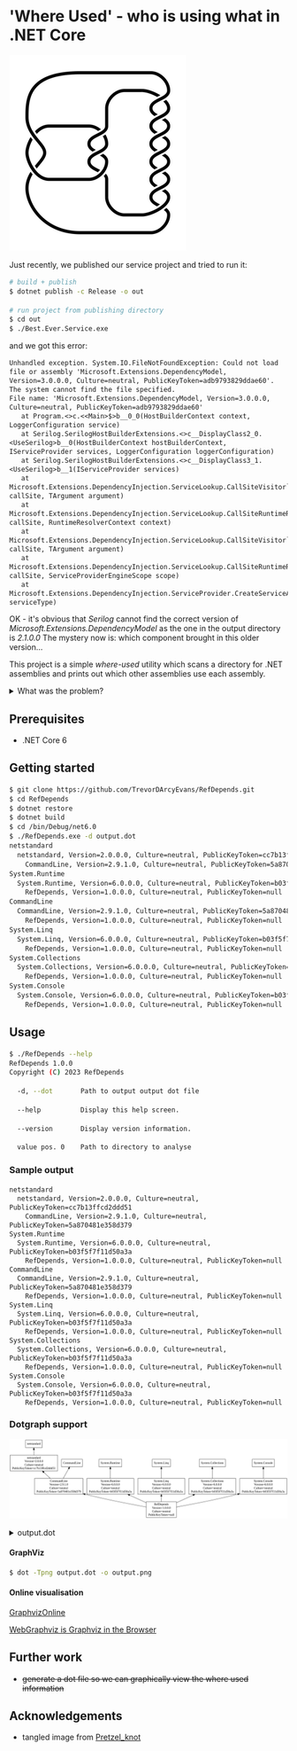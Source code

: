 # 'Where Used' - who is using what in .NET Core

![Pretzel_knot](./Pretzel_knot.png)

Just recently, we published our service project and tried to run it:

```bash
# build + publish
$ dotnet publish -c Release -o out

# run project from publishing directory
$ cd out
$ ./Best.Ever.Service.exe
```

and we got this error:

```text
Unhandled exception. System.IO.FileNotFoundException: Could not load file or assembly 'Microsoft.Extensions.DependencyModel, Version=3.0.0.0, Culture=neutral, PublicKeyToken=adb9793829ddae60'. The system cannot find the file specified.
File name: 'Microsoft.Extensions.DependencyModel, Version=3.0.0.0, Culture=neutral, PublicKeyToken=adb9793829ddae60'
   at Program.<>c.<<Main>$>b__0_0(HostBuilderContext context, LoggerConfiguration service)
   at Serilog.SerilogHostBuilderExtensions.<>c__DisplayClass2_0.<UseSerilog>b__0(HostBuilderContext hostBuilderContext, IServiceProvider services, LoggerConfiguration loggerConfiguration)
   at Serilog.SerilogHostBuilderExtensions.<>c__DisplayClass3_1.<UseSerilog>b__1(IServiceProvider services)
   at Microsoft.Extensions.DependencyInjection.ServiceLookup.CallSiteVisitor`2.VisitCallSiteMain(ServiceCallSite callSite, TArgument argument)
   at Microsoft.Extensions.DependencyInjection.ServiceLookup.CallSiteRuntimeResolver.VisitRootCache(ServiceCallSite callSite, RuntimeResolverContext context)
   at Microsoft.Extensions.DependencyInjection.ServiceLookup.CallSiteVisitor`2.VisitCallSite(ServiceCallSite callSite, TArgument argument)
   at Microsoft.Extensions.DependencyInjection.ServiceLookup.CallSiteRuntimeResolver.Resolve(ServiceCallSite callSite, ServiceProviderEngineScope scope)
   at Microsoft.Extensions.DependencyInjection.ServiceProvider.CreateServiceAccessor(Type serviceType)
```

OK - it's obvious that _Serilog_ cannot find the correct version of _Microsoft.Extensions.DependencyModel_
as the one in the output directory is _2.1.0.0_  The mystery now is:  which component brought in this older version...

This project is a simple _where-used_ utility which scans a directory for .NET assemblies and prints out
which other assemblies use each assembly.

<details>
  <summary>What was the problem?</summary>

After running this utility on the `out` directory, here are the relevant lines:

```text
Microsoft.Extensions.DependencyModel, Version=2.1.0.0, Culture=neutral, PublicKeyToken=adb9793829ddae60
  coverlet.core, Version=3.1.0.0, Culture=neutral, PublicKeyToken=31d7fc2a7e877089
Microsoft.Extensions.DependencyModel, Version=3.0.0.0, Culture=neutral, PublicKeyToken=adb9793829ddae60
  Best.Ever.Service, Version=1.0.0.0, Culture=neutral, PublicKeyToken=null
  Serilog.Settings.Configuration, Version=3.3.0.0, Culture=neutral, PublicKeyToken=24c2f752a8e58a10
```

It looks like our unit test code coverage (_coverlet.core_) is bringing in an older version of _Microsoft.Extensions.DependencyModel_

The solution is not to publish the *whole* solution, but only the .NET project which contains our service.

</details>

## Prerequisites
* .NET Core 6

## Getting started
```bash
$ git clone https://github.com/TrevorDArcyEvans/RefDepends.git
$ cd RefDepends
$ dotnet restore
$ dotnet build
$ cd /bin/Debug/net6.0
$ ./RefDepends.exe -d output.dot
netstandard
  netstandard, Version=2.0.0.0, Culture=neutral, PublicKeyToken=cc7b13ffcd2ddd51
    CommandLine, Version=2.9.1.0, Culture=neutral, PublicKeyToken=5a870481e358d379
System.Runtime
  System.Runtime, Version=6.0.0.0, Culture=neutral, PublicKeyToken=b03f5f7f11d50a3a
    RefDepends, Version=1.0.0.0, Culture=neutral, PublicKeyToken=null
CommandLine
  CommandLine, Version=2.9.1.0, Culture=neutral, PublicKeyToken=5a870481e358d379
    RefDepends, Version=1.0.0.0, Culture=neutral, PublicKeyToken=null
System.Linq
  System.Linq, Version=6.0.0.0, Culture=neutral, PublicKeyToken=b03f5f7f11d50a3a
    RefDepends, Version=1.0.0.0, Culture=neutral, PublicKeyToken=null
System.Collections
  System.Collections, Version=6.0.0.0, Culture=neutral, PublicKeyToken=b03f5f7f11d50a3a
    RefDepends, Version=1.0.0.0, Culture=neutral, PublicKeyToken=null
System.Console
  System.Console, Version=6.0.0.0, Culture=neutral, PublicKeyToken=b03f5f7f11d50a3a
    RefDepends, Version=1.0.0.0, Culture=neutral, PublicKeyToken=null
```

## Usage
```bash
$ ./RefDepends --help
RefDepends 1.0.0
Copyright (C) 2023 RefDepends

  -d, --dot       Path to output output dot file

  --help          Display this help screen.

  --version       Display version information.

  value pos. 0    Path to directory to analyse
```

### Sample output
```text
netstandard
  netstandard, Version=2.0.0.0, Culture=neutral, PublicKeyToken=cc7b13ffcd2ddd51
    CommandLine, Version=2.9.1.0, Culture=neutral, PublicKeyToken=5a870481e358d379
System.Runtime
  System.Runtime, Version=6.0.0.0, Culture=neutral, PublicKeyToken=b03f5f7f11d50a3a
    RefDepends, Version=1.0.0.0, Culture=neutral, PublicKeyToken=null
CommandLine
  CommandLine, Version=2.9.1.0, Culture=neutral, PublicKeyToken=5a870481e358d379
    RefDepends, Version=1.0.0.0, Culture=neutral, PublicKeyToken=null
System.Linq
  System.Linq, Version=6.0.0.0, Culture=neutral, PublicKeyToken=b03f5f7f11d50a3a
    RefDepends, Version=1.0.0.0, Culture=neutral, PublicKeyToken=null
System.Collections
  System.Collections, Version=6.0.0.0, Culture=neutral, PublicKeyToken=b03f5f7f11d50a3a
    RefDepends, Version=1.0.0.0, Culture=neutral, PublicKeyToken=null
System.Console
  System.Console, Version=6.0.0.0, Culture=neutral, PublicKeyToken=b03f5f7f11d50a3a
    RefDepends, Version=1.0.0.0, Culture=neutral, PublicKeyToken=null
```

### Dotgraph support
![dotgraph](graphviz.png)

<details>
  <summary>output.dot</summary>

```text
digraph G
{
 rankdir="BT";
 {
    node [shape=box]
    "netstandard";
    "netstandard\n Version=2.0.0.0\n Culture=neutral\n PublicKeyToken=cc7b13ffcd2ddd51";
    "CommandLine\n Version=2.9.1.0\n Culture=neutral\n PublicKeyToken=5a870481e358d379";
    "System.Runtime";
    "System.Runtime\n Version=6.0.0.0\n Culture=neutral\n PublicKeyToken=b03f5f7f11d50a3a";
    "RefDepends\n Version=1.0.0.0\n Culture=neutral\n PublicKeyToken=null";
    "CommandLine";
    "System.Linq";
    "System.Linq\n Version=6.0.0.0\n Culture=neutral\n PublicKeyToken=b03f5f7f11d50a3a";
    "System.Collections";
    "System.Collections\n Version=6.0.0.0\n Culture=neutral\n PublicKeyToken=b03f5f7f11d50a3a";
    "System.Console";
    "System.Console\n Version=6.0.0.0\n Culture=neutral\n PublicKeyToken=b03f5f7f11d50a3a";
 }

  "netstandard\n Version=2.0.0.0\n Culture=neutral\n PublicKeyToken=cc7b13ffcd2ddd51" -> "netstandard";
    "CommandLine\n Version=2.9.1.0\n Culture=neutral\n PublicKeyToken=5a870481e358d379" -> "netstandard\n Version=2.0.0.0\n Culture=neutral\n PublicKeyToken=cc7b13ffcd2ddd51";
  "System.Runtime\n Version=6.0.0.0\n Culture=neutral\n PublicKeyToken=b03f5f7f11d50a3a" -> "System.Runtime";
    "RefDepends\n Version=1.0.0.0\n Culture=neutral\n PublicKeyToken=null" -> "System.Runtime\n Version=6.0.0.0\n Culture=neutral\n PublicKeyToken=b03f5f7f11d50a3a";
  "CommandLine\n Version=2.9.1.0\n Culture=neutral\n PublicKeyToken=5a870481e358d379" -> "CommandLine";
    "RefDepends\n Version=1.0.0.0\n Culture=neutral\n PublicKeyToken=null" -> "CommandLine\n Version=2.9.1.0\n Culture=neutral\n PublicKeyToken=5a870481e358d379";
  "System.Linq\n Version=6.0.0.0\n Culture=neutral\n PublicKeyToken=b03f5f7f11d50a3a" -> "System.Linq";
    "RefDepends\n Version=1.0.0.0\n Culture=neutral\n PublicKeyToken=null" -> "System.Linq\n Version=6.0.0.0\n Culture=neutral\n PublicKeyToken=b03f5f7f11d50a3a";
  "System.Collections\n Version=6.0.0.0\n Culture=neutral\n PublicKeyToken=b03f5f7f11d50a3a" -> "System.Collections";
    "RefDepends\n Version=1.0.0.0\n Culture=neutral\n PublicKeyToken=null" -> "System.Collections\n Version=6.0.0.0\n Culture=neutral\n PublicKeyToken=b03f5f7f11d50a3a";
  "System.Console\n Version=6.0.0.0\n Culture=neutral\n PublicKeyToken=b03f5f7f11d50a3a" -> "System.Console";
    "RefDepends\n Version=1.0.0.0\n Culture=neutral\n PublicKeyToken=null" -> "System.Console\n Version=6.0.0.0\n Culture=neutral\n PublicKeyToken=b03f5f7f11d50a3a";
}
```
</details>

#### GraphViz

```bash
$ dot -Tpng output.dot -o output.png
```

#### Online visualisation

[GraphvizOnline](https://dreampuf.github.io/GraphvizOnline/#digraph%20G%0A%7B%0A%20rankdir%3D%22BT%22%3B%0A%20%7B%0A%20%20%20%20node%20%5Bshape%3Dbox%5D%0A%20%20%20%20%22netstandard%22%3B%0A%20%20%20%20%22netstandard%5Cn%20Version%3D2.0.0.0%5Cn%20Culture%3Dneutral%5Cn%20PublicKeyToken%3Dcc7b13ffcd2ddd51%22%3B%0A%20%20%20%20%22CommandLine%5Cn%20Version%3D2.9.1.0%5Cn%20Culture%3Dneutral%5Cn%20PublicKeyToken%3D5a870481e358d379%22%3B%0A%20%20%20%20%22System.Runtime%22%3B%0A%20%20%20%20%22System.Runtime%5Cn%20Version%3D6.0.0.0%5Cn%20Culture%3Dneutral%5Cn%20PublicKeyToken%3Db03f5f7f11d50a3a%22%3B%0A%20%20%20%20%22RefDepends%5Cn%20Version%3D1.0.0.0%5Cn%20Culture%3Dneutral%5Cn%20PublicKeyToken%3Dnull%22%3B%0A%20%20%20%20%22CommandLine%22%3B%0A%20%20%20%20%22System.Linq%22%3B%0A%20%20%20%20%22System.Linq%5Cn%20Version%3D6.0.0.0%5Cn%20Culture%3Dneutral%5Cn%20PublicKeyToken%3Db03f5f7f11d50a3a%22%3B%0A%20%20%20%20%22System.Collections%22%3B%0A%20%20%20%20%22System.Collections%5Cn%20Version%3D6.0.0.0%5Cn%20Culture%3Dneutral%5Cn%20PublicKeyToken%3Db03f5f7f11d50a3a%22%3B%0A%20%20%20%20%22System.Console%22%3B%0A%20%20%20%20%22System.Console%5Cn%20Version%3D6.0.0.0%5Cn%20Culture%3Dneutral%5Cn%20PublicKeyToken%3Db03f5f7f11d50a3a%22%3B%0A%20%7D%0A%0A%20%20%22netstandard%5Cn%20Version%3D2.0.0.0%5Cn%20Culture%3Dneutral%5Cn%20PublicKeyToken%3Dcc7b13ffcd2ddd51%22%20-%3E%20%22netstandard%22%3B%0A%20%20%20%20%22CommandLine%5Cn%20Version%3D2.9.1.0%5Cn%20Culture%3Dneutral%5Cn%20PublicKeyToken%3D5a870481e358d379%22%20-%3E%20%22netstandard%5Cn%20Version%3D2.0.0.0%5Cn%20Culture%3Dneutral%5Cn%20PublicKeyToken%3Dcc7b13ffcd2ddd51%22%3B%0A%20%20%22System.Runtime%5Cn%20Version%3D6.0.0.0%5Cn%20Culture%3Dneutral%5Cn%20PublicKeyToken%3Db03f5f7f11d50a3a%22%20-%3E%20%22System.Runtime%22%3B%0A%20%20%20%20%22RefDepends%5Cn%20Version%3D1.0.0.0%5Cn%20Culture%3Dneutral%5Cn%20PublicKeyToken%3Dnull%22%20-%3E%20%22System.Runtime%5Cn%20Version%3D6.0.0.0%5Cn%20Culture%3Dneutral%5Cn%20PublicKeyToken%3Db03f5f7f11d50a3a%22%3B%0A%20%20%22CommandLine%5Cn%20Version%3D2.9.1.0%5Cn%20Culture%3Dneutral%5Cn%20PublicKeyToken%3D5a870481e358d379%22%20-%3E%20%22CommandLine%22%3B%0A%20%20%20%20%22RefDepends%5Cn%20Version%3D1.0.0.0%5Cn%20Culture%3Dneutral%5Cn%20PublicKeyToken%3Dnull%22%20-%3E%20%22CommandLine%5Cn%20Version%3D2.9.1.0%5Cn%20Culture%3Dneutral%5Cn%20PublicKeyToken%3D5a870481e358d379%22%3B%0A%20%20%22System.Linq%5Cn%20Version%3D6.0.0.0%5Cn%20Culture%3Dneutral%5Cn%20PublicKeyToken%3Db03f5f7f11d50a3a%22%20-%3E%20%22System.Linq%22%3B%0A%20%20%20%20%22RefDepends%5Cn%20Version%3D1.0.0.0%5Cn%20Culture%3Dneutral%5Cn%20PublicKeyToken%3Dnull%22%20-%3E%20%22System.Linq%5Cn%20Version%3D6.0.0.0%5Cn%20Culture%3Dneutral%5Cn%20PublicKeyToken%3Db03f5f7f11d50a3a%22%3B%0A%20%20%22System.Collections%5Cn%20Version%3D6.0.0.0%5Cn%20Culture%3Dneutral%5Cn%20PublicKeyToken%3Db03f5f7f11d50a3a%22%20-%3E%20%22System.Collections%22%3B%0A%20%20%20%20%22RefDepends%5Cn%20Version%3D1.0.0.0%5Cn%20Culture%3Dneutral%5Cn%20PublicKeyToken%3Dnull%22%20-%3E%20%22System.Collections%5Cn%20Version%3D6.0.0.0%5Cn%20Culture%3Dneutral%5Cn%20PublicKeyToken%3Db03f5f7f11d50a3a%22%3B%0A%20%20%22System.Console%5Cn%20Version%3D6.0.0.0%5Cn%20Culture%3Dneutral%5Cn%20PublicKeyToken%3Db03f5f7f11d50a3a%22%20-%3E%20%22System.Console%22%3B%0A%20%20%20%20%22RefDepends%5Cn%20Version%3D1.0.0.0%5Cn%20Culture%3Dneutral%5Cn%20PublicKeyToken%3Dnull%22%20-%3E%20%22System.Console%5Cn%20Version%3D6.0.0.0%5Cn%20Culture%3Dneutral%5Cn%20PublicKeyToken%3Db03f5f7f11d50a3a%22%3B%0A%7D%0A)

[WebGraphviz is Graphviz in the Browser](http://www.webgraphviz.com/)

## Further work
* ~~generate a dot file so we can graphically view the where used information~~

## Acknowledgements
* tangled image from [Pretzel_knot](https://en.wikipedia.org/wiki/Tangle_%28mathematics%29)
